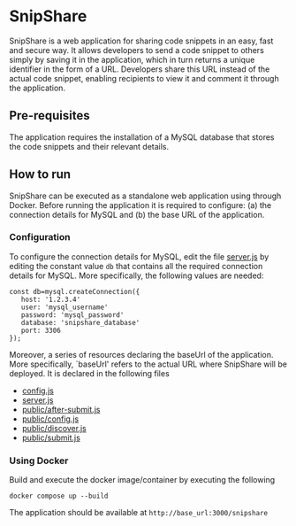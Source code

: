 # SnipShare

SnipShare is a web application for sharing code snippets in an easy, fast and secure way.
It allows developers to send a code snippet to others simply  by saving it in the application, which in
turn returns a unique identifier in the form of a URL. 
Developers share this URL instead of the actual code snippet, enabling recipients to view it and comment it 
through the application.

## Pre-requisites

The application requires the installation of a MySQL database that stores the code snippets and their relevant details. 

## How to run 

SnipShare can be executed as a standalone web application using through Docker.
Before running the application it is required to configure: 
(a) the connection details for MySQL and 
(b) the base URL of the application. 

### Configuration 

To configure the connection details for MySQL, edit the file [server.js](server.js) by editing the constant value `db` that 
contains all the required connection details for MySQL. 
More specifically, the following values are needed: 
```
const db=mysql.createConnection({
   host: '1.2.3.4'
   user: 'mysql_username'
   password: 'mysql_password'
   database: 'snipshare_database'
   port: 3306
});
```

Moreover, a series of resources declaring the baseUrl of the application. 
More specifically, `baseUrl' refers to the actual URL where SnipShare will be deployed. 
It is declared in the following files
- [config.js](config.js)
- [server.js](server.js)
- [public/after-submit.js](public/after-submit.js)
- [public/config.js](public/config.js)
- [public/discover.js](public/discover.js)
- [public/submit.js](public/submit.js)

### Using Docker

Build and execute the docker image/container by executing the following
```
docker compose up --build
```

The application should be available at `http://base_url:3000/snipshare`

